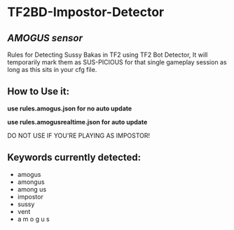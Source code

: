 # TF2BD-Impostor-Detector

## ***AMOGUS sensor***
Rules for Detecting Sussy Bakas in TF2 using TF2 Bot Detector, It will temporarily mark them as SUS-PICIOUS for that single gameplay session
as long as this sits in your cfg file.

## How to Use it:
**use rules.amogus.json for no auto update**

**use rules.amogusrealtime.json for auto update**

DO NOT USE IF YOU'RE PLAYING AS IMPOSTOR!

## Keywords currently detected:
- amogus
- amongus
- among us
- impostor
- sussy
- vent
- a m o g u s
